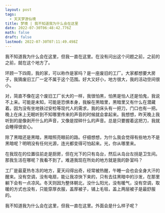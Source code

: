 ```yaml
---
layout: post
tags:
  - 天天梦游仙境
title: 梦境 | 我不知道我为什么会在这里
date: 2022-07-30T06:48:42.776Z
math: false
draft: false
lastmod: 2022-07-30T07:11:49.498Z
---
```

我不知道我为什么会在这里，但我一直在这里。在没有问出这个问题之前，之前的之前，就在这个地方了。

环顾一下四周，我的家，可以称作是家吗？是一座废旧的工厂。大家都想要大房子，我猜废旧工厂一定不属于这个范围。好大又好小，地方很大，我的活动空间很小。

对，简直不像在这个废旧工厂长大的一样，我很怕黑，怕黑是怕人还是怕鬼，我说不上来。可能是未知，可能是恐惧本身，我躲在黑暗里，黑暗里又有什么在潜藏着。因为没有坐地铁过安检等现代人的需求，我的床头有一把刀，门口也有一把。晚上在床上无眠听到不知哪里传来的声音的时候就会拿起来。我想想，昨天晚上我听到的是像剥开什么的声音，又像是捏碎什么的声音。总是只要握着这把刀，我就会睡得很安心。

除了黑暗还是黑暗，黑暗照亮眼前的路。仔细想想，为什么我会觉得有些地方不是黑暗呢？明明没有任何光源，连光都变得可怕起来。光，你从哪里来。

在我现在的位置往前走是厨房，但在光下的只有岛台，然后从岛台左拐是卫生间。那我生活在哪呢？我看不到了。难道我现在所处的地方就是我的卧室吗？

工厂是最夏热冬冻的地方，夏天闷得出奇，经常被热醒，午睡一会也会全身大汗的醒来。没有空调，没有电扇，能让我凉快下来的，只有去往黑暗中的沙发，在那里躺下会有一点凉风。冬天则因为整体朝北，没什么阳光，没有暖气，没有空调，取暖的方式也没有，只能穿厚衣服，盖厚被子，铺上毛毯，盖上两层被子是最舒服的。

我不知道我为什么会在这里，但我一直在这里。外面会是什么样子呢？